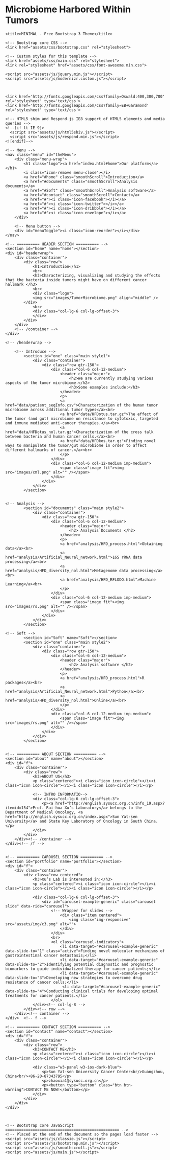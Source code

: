 <!DOCTYPE html>
# Microbiome Harbored Within Tumors
<!--
	Photon by HTML5 UP
	html5up.net | @ajlkn
	Free for personal and commercial use under the CCA 3.0 license (html5up.net/license)
-->


<html lang="en">
  <head>
    <meta charset="utf-8">
    <meta name="viewport" content="width=device-width, initial-scale=1.0">
    <meta name="description" content="">
    <meta name="author" content="">
    <link rel="shortcut icon" href="assets/ico/favicon.png">

    <title>MINIMAL - Free Bootstrap 3 Theme</title>

    <!-- Bootstrap core CSS -->
    <link href="assets/css/bootstrap.css" rel="stylesheet">

    <!-- Custom styles for this template -->
    <link href="assets/css/main.css" rel="stylesheet">
	<link rel="stylesheet" href="assets/css/font-awesome.min.css">

    <script src="assets/js/jquery.min.js"></script>
	<script src="assets/js/modernizr.custom.js"></script>
	

	
    <link href='http://fonts.googleapis.com/css?family=Oswald:400,300,700' rel='stylesheet' type='text/css'>
    <link href='http://fonts.googleapis.com/css?family=EB+Garamond' rel='stylesheet' type='text/css'>

    <!-- HTML5 shim and Respond.js IE8 support of HTML5 elements and media queries -->
    <!--[if lt IE 9]>
      <script src="assets/js/html5shiv.js"></script>
      <script src="assets/js/respond.min.js"></script>
    <![endif]-->
  </head>

  <body data-spy="scroll" data-offset="0" data-target="#theMenu">
		
	<!-- Menu -->
	<nav class="menu" id="theMenu">
		<div class="menu-wrap">
			<h1 class="logo"><a href="index.html#home">Our platform</a></h1>
			<i class="icon-remove menu-close"></i>
			<a href="#home" class="smoothScroll">Introduction</a>
			<a href="#documents" class="smoothScroll">Analysis documents</a>
			<a href="#Soft" class="smoothScroll">Analysis software</a>
			<a href="#contact" class="smoothScroll">Contact</a>
			<a href="#"><i class="icon-facebook"></i></a>
			<a href="#"><i class="icon-twitter"></i></a>
			<a href="#"><i class="icon-dribbble"></i></a>
			<a href="#"><i class="icon-envelope"></i></a>
		</div>
		
		<!-- Menu button -->
		<div id="menuToggle"><i class="icon-reorder"></i></div>
	</nav>

	<!-- ========== HEADER SECTION ========== -->
	<section id="home" name="home"></section>
	<div id="headerwrap">
		<div class="container">
			<div class="row">
				<h1>Introduction</h1>
				<br>
				<h3>Characterizing, visualizing and studying the effects that the bacteria inside tumors might have on different cancer hallmark </h3>
				<br>
				<div class="logo">
				<img src="images/TumorMicrobiome.png" align="middle" />
			</div>
				<br>
				<div class="col-lg-6 col-lg-offset-3">
				</div>
			</div>
		</div>
		<!-- /container -->
	</div>
	
	<!-- /headerwrap -->
	
		<!-- Introduce -->
			<section id="one" class="main style1">
				<div class="container">
					<div class="row gtr-150">
						<div class="col-6 col-12-medium">
							<header class="major">
								<h2>We are currently studying various aspects of the tumor microbiome.</h2>
								<h3>Some examples include:</h3>
							</header>
							<p>
							<a href="data/patient_seqInfo.csv">Characterization of the human tumor microbiome across additional tumor types</a><br>
							<a href="data/HFDotus.tar.gz">The effect of the tumor (and gut) microbiome on resistance to cytotoxic, targeted and immune mediated anti-cancer therapies.</a><br>
							<a href="data/HFDotus_nol.tar.gz">Characterization of the cross talk between bacteria and human cancer cells.</a><br>
							<a href="data/HFDkos.tar.gz">Finding novel ways to manipulate the tumor/gut microbiome in order to affect different hallmarks of cancer.</a><br>
							</p>
						</div>
						<div class="col-6 col-12-medium imp-medium">
							<span class="image fit"><img src="images/cml.png" alt="" /></span>
						</div>
					</div>
				</div>
			</section>


	<!-- Analysis -->
			<section id="documents" class="main style2">
				<div class="container">
					<div class="row gtr-150">
						<div class="col-6 col-12-medium">
							<header class="major">
								<h2> Analysis Documents </h2>
							</header>
							<p>
							<a href="analysis/HFD_process.html">Obtaining data</a><br>
							<a href="analysis/Artificial_Neural_network.html">16S rRNA data processing</a><br>
							<a href="analysis/HFD_diversity_nol.html">Metagenome data processing</a><br>
							<a href="analysis/HFD_RFLODO.html">Machine Learning</a><br>
							</p>
						</div>
						<div class="col-6 col-12-medium imp-medium">
							<span class="image fit"><img src="images/rs.png" alt="" /></span>
						</div>
					</div>
				</div>
			</section>

	<!-- Soft -->
			<section id="Soft" name="Soft"></section>
			<section id="one" class="main style2">
				<div class="container">
					<div class="row gtr-150">
						<div class="col-6 col-12-medium">
							<header class="major">
								<h2> Analysis software </h2>
							</header>
							<p>
							<a href="analysis/HFD_process.html">R packages</a><br>
							<a href="analysis/Artificial_Neural_network.html">Python</a><br>
							<a href="analysis/HFD_diversity_nol.html">Online</a><br>
							</p>
						</div>
						<div class="col-6 col-12-medium imp-medium">
							<span class="image fit"><img src="images/rs.png" alt="" /></span>
						</div>
					</div>
				</div>
			</section>


	<!-- ========== ABOUT SECTION ========== -->
	<section id="about" name="about"></section>
	<div id="f">
		<div class="container">
			<div class="row">
				<h3>ABOUT US</h3>
				<p class="centered"><i class="icon icon-circle"></i><i class="icon icon-circle"></i><i class="icon icon-circle"></i></p>
				
				<!-- INTRO INFORMATIO-->
				<div class="col-lg-6 col-lg-offset-3">
					<p><a href="http://english.sysucc.org.cn/info_19.aspx?itemid=154">Prof. Rui-hua Xu’s Laboratory</a> belongs to the Department of Medical Oncology, <a href="http://english.sysucc.org.cn/index.aspx">Sun Yat-sen University</a> and State Key Laboratory of Oncology in South China.</p>
				</div>								
			</div>
		</div><!-- /container -->
	</div><!-- /f -->
	

	<!-- ========== CAROUSEL SECTION ========== -->	
	<section id="portfolio" name="portfolio"></section>
	<div id="f">
		<div class="container">
			<div class="row centered">
				<h3>Xu’s Lab is interested in:</h3>
				<p class="centered"><i class="icon icon-circle"></i><i class="icon icon-circle"></i><i class="icon icon-circle"></i></p>
				
				<div class="col-lg-6 col-lg-offset-3">
					<div id="carousel-example-generic" class="carousel slide" data-ride="carousel">
						<!-- Wrapper for slides -->
							<div class="item centered">
								<img class="img-responsive" src="assets/img/c3.png" alt="">
							</div>
						</div>
						<br>
						<ol class="carousel-indicators">
						    <li data-target="#carousel-example-generic" data-slide-to="1" class="active">Finding novel molecular mechanisms of gastrointestinal cancer metastasis;</li>
						    <li data-target="#carousel-example-generic" data-slide-to="2">Identifying potential diagnostic and prognostic biomarkers to guide individualized therapy for cancer patients;</li>
						    <li data-target="#carousel-example-generic" data-slide-to="3">Developing new strategies to overcome drug resistance of cancer cells;</li>
							 <li data-target="#carousel-example-generic" data-slide-to="4">Conducting clinical trials for developing optimal treatments for cancer patients.</li>
						</ol>
				</div><!-- col-lg-8 -->
			</div><!-- row -->
		</div><!-- container -->
	</div>	<!-- f -->

	<!-- ========== CONTACT SECTION ========== -->
	<section id="contact" name="contact"></section>
	<div id="f">
		<div class="container">
			<div class="row">
				<h3>CONTACT ME</h3>
				<p class="centered"><i class="icon icon-circle"></i><i class="icon icon-circle"></i><i class="icon icon-circle"></i></p>
				
				<div class="w3-panel w3-ios-dark-blue">
					<p>Sun Yat-sen University Cancer Center<br/>Guangzhou, China<br/>+86-20-87343795</p>
					<p>zhaoxia1@sysucc.org.cn</p>
					<p><button type="button" class="btn btn-warning">CONTACT ME NOW!</button></p>
				</div>
			</div>
		</div>
	</div>

	

    <!-- Bootstrap core JavaScript
    ================================================== -->
    <!-- Placed at the end of the document so the pages load faster -->
	<script src="assets/js/classie.js"></script>
    <script src="assets/js/bootstrap.min.js"></script>
    <script src="assets/js/smoothscroll.js"></script>
	<script src="assets/js/main.js"></script>
</body>
</html>
